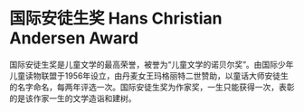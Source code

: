 # 国际安徒生奖 Hans Christian Andersen Award

国际安徒生奖是儿童文学的最高荣誉，被誉为“儿童文学的诺贝尔奖”。由国际少年儿童读物联盟于1956年设立，由丹麦女王玛格丽特二世赞助，以童话大师安徒生的名字命名，每两年评选一次。国际安徒生奖为作家奖，一生只能获得一次，表彰的是该作家一生的文学造诣和建树。
